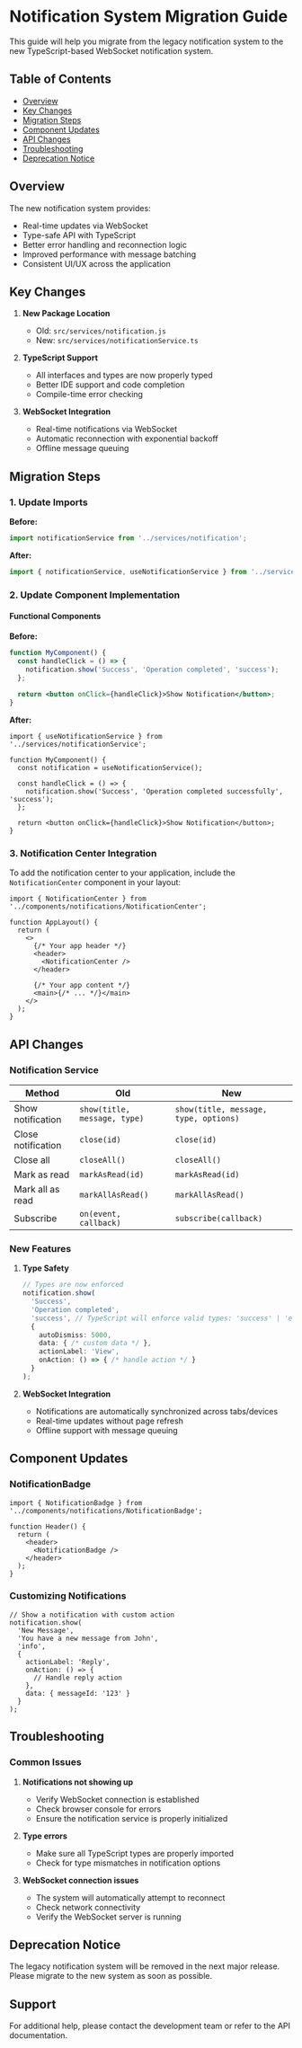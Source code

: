 # Notification System Migration Guide

This guide will help you migrate from the legacy notification system to the new TypeScript-based WebSocket notification system.

## Table of Contents
- [Overview](#overview)
- [Key Changes](#key-changes)
- [Migration Steps](#migration-steps)
- [Component Updates](#component-updates)
- [API Changes](#api-changes)
- [Troubleshooting](#troubleshooting)
- [Deprecation Notice](#deprecation-notice)

## Overview

The new notification system provides:
- Real-time updates via WebSocket
- Type-safe API with TypeScript
- Better error handling and reconnection logic
- Improved performance with message batching
- Consistent UI/UX across the application

## Key Changes

1. **New Package Location**
   - Old: `src/services/notification.js`
   - New: `src/services/notificationService.ts`

2. **TypeScript Support**
   - All interfaces and types are now properly typed
   - Better IDE support and code completion
   - Compile-time error checking

3. **WebSocket Integration**
   - Real-time notifications via WebSocket
   - Automatic reconnection with exponential backoff
   - Offline message queuing

## Migration Steps

### 1. Update Imports

**Before:**
```javascript
import notificationService from '../services/notification';
```

**After:**
```typescript
import { notificationService, useNotificationService } from '../services/notificationService';
```

### 2. Update Component Implementation

#### Functional Components

**Before:**
```jsx
function MyComponent() {
  const handleClick = () => {
    notification.show('Success', 'Operation completed', 'success');
  };
  
  return <button onClick={handleClick}>Show Notification</button>;
}
```

**After:**
```tsx
import { useNotificationService } from '../services/notificationService';

function MyComponent() {
  const notification = useNotificationService();
  
  const handleClick = () => {
    notification.show('Success', 'Operation completed successfully', 'success');
  };
  
  return <button onClick={handleClick}>Show Notification</button>;
}
```

### 3. Notification Center Integration

To add the notification center to your application, include the `NotificationCenter` component in your layout:

```tsx
import { NotificationCenter } from '../components/notifications/NotificationCenter';

function AppLayout() {
  return (
    <>
      {/* Your app header */}
      <header>
        <NotificationCenter />
      </header>
      
      {/* Your app content */}
      <main>{/* ... */}</main>
    </>
  );
}
```

## API Changes

### Notification Service

| Method | Old | New |
|--------|-----|-----|
| Show notification | `show(title, message, type)` | `show(title, message, type, options)` |
| Close notification | `close(id)` | `close(id)` |
| Close all | `closeAll()` | `closeAll()` |
| Mark as read | `markAsRead(id)` | `markAsRead(id)` |
| Mark all as read | `markAllAsRead()` | `markAllAsRead()` |
| Subscribe | `on(event, callback)` | `subscribe(callback)` |

### New Features

1. **Type Safety**
   ```typescript
   // Types are now enforced
   notification.show(
     'Success', 
     'Operation completed', 
     'success', // TypeScript will enforce valid types: 'success' | 'error' | 'warning' | 'info'
     {
       autoDismiss: 5000,
       data: { /* custom data */ },
       actionLabel: 'View',
       onAction: () => { /* handle action */ }
     }
   );
   ```

2. **WebSocket Integration**
   - Notifications are automatically synchronized across tabs/devices
   - Real-time updates without page refresh
   - Offline support with message queuing

## Component Updates

### NotificationBadge

```tsx
import { NotificationBadge } from '../components/notifications/NotificationBadge';

function Header() {
  return (
    <header>
      <NotificationBadge />
    </header>
  );
}
```

### Customizing Notifications

```tsx
// Show a notification with custom action
notification.show(
  'New Message', 
  'You have a new message from John', 
  'info',
  {
    actionLabel: 'Reply',
    onAction: () => {
      // Handle reply action
    },
    data: { messageId: '123' }
  }
);
```

## Troubleshooting

### Common Issues

1. **Notifications not showing up**
   - Verify WebSocket connection is established
   - Check browser console for errors
   - Ensure the notification service is properly initialized

2. **Type errors**
   - Make sure all TypeScript types are properly imported
   - Check for type mismatches in notification options

3. **WebSocket connection issues**
   - The system will automatically attempt to reconnect
   - Check network connectivity
   - Verify the WebSocket server is running

## Deprecation Notice

The legacy notification system will be removed in the next major release. Please migrate to the new system as soon as possible.

## Support

For additional help, please contact the development team or refer to the API documentation.
